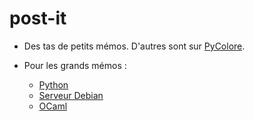 # post-it

* Des tas de petits mémos. D'autres sont sur [PyColore](https://www.pycolore.fr/categories/cat_memo/).

* Pour les grands mémos :
  * [Python](https://www.pycolore.fr/python.pdf)
  * [Serveur Debian](https://www.pycolore.fr/debian)
  * [OCaml](https://www.pycolore.fr/ocaml)
